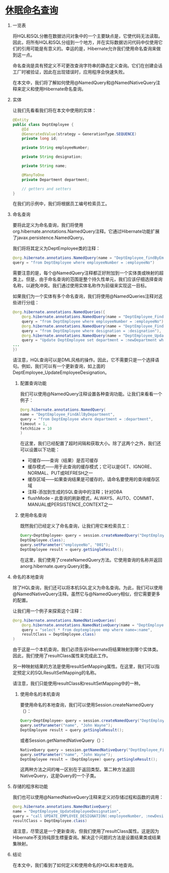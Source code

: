 # [休眠命名查询](https://www.baeldung.com/hibernate-named-query)

1. 一览表

    将HQL和SQL分散在数据访问对象中的一个主要缺点是，它使代码无法读取。因此，将所有HQL和SQL分组到一个地方，并在实际数据访问代码中仅使用它们的引用可能是有意义的。幸运的是，Hibernate允许我们使用命名查询来做到这一点。

    命名查询是具有预定义不可更改查询字符串的静态定义查询。它们在创建会话工厂时被验证，因此在出现错误时，应用程序会快速失败。

    在本文中，我们将了解如何使用@NamedQuery和@NamedNativeQuery注释来定义和使用Hibernate命名查询。

2. 实体

    让我们先看看我们将在本文中使用的实体：

    ```java
    @Entity
    public class DeptEmployee {
        @Id
        @GeneratedValue(strategy = GenerationType.SEQUENCE)
        private long id;

        private String employeeNumber;

        private String designation;

        private String name;

        @ManyToOne
        private Department department;

        // getters and setters
    }
    ```

    在我们的示例中，我们将根据员工编号检索员工。

3. 命名查询

    要将此定义为命名查询，我们将使用org.hibernate.annotations.NamedQuery注释。它通过Hibernate功能扩展了javax.persistence.NamedQuery。

    我们将将其定义为DeptEmployee类的注释：

    ```java
    @org.hibernate.annotations.NamedQuery(name = "DeptEmployee_findByEmployeeNumber", 
    query = "from DeptEmployee where employeeNumber = :employeeNo")
    ```

    需要注意的是，每个@NamedQuery注释都正好附加到一个实体类或映射的超类上。但是，由于命名查询的范围是整个持久性单元，我们应该仔细选择查询名称，以避免冲突。我们通过使用实体名称作为前缀来实现这一目标。

    如果我们为一个实体有多个命名查询，我们将使用@NamedQueries注释对这些进行分组：

    ```java
    @org.hibernate.annotations.NamedQueries({
        @org.hibernate.annotations.NamedQuery(name = "DeptEmployee_FindByEmployeeNumber", 
        query = "from DeptEmployee where employeeNumber = :employeeNo"),
        @org.hibernate.annotations.NamedQuery(name = "DeptEmployee_FindAllByDesgination", 
        query = "from DeptEmployee where designation = :designation"),
        @org.hibernate.annotations.NamedQuery(name = "DeptEmployee_UpdateEmployeeDepartment", 
        query = "Update DeptEmployee set department = :newDepartment where employeeNumber = :employeeNo"),
    ...
    })
    ```

    请注意，HQL查询可以是DML风格的操作。因此，它不需要只是一个选择语句。例如，我们可以有一个更新查询，如上面的DeptEmployee_UpdateEmployeeDesignation。

    1. 配置查询功能

        我们可以使用@NamedQuery注释设置各种查询功能。让我们来看看一个例子：

        ```java
        @org.hibernate.annotations.NamedQuery(
        name = "DeptEmployee_FindAllByDepartment",
        query = "from DeptEmployee where department = :department",
        timeout = 1,
        fetchSize = 10
        )
        ```

        在这里，我们已经配置了超时间隔和获取大小。除了这两个之外，我们还可以设置以下功能：

        - 可缓存——查询（结果）是否可缓存
        - 缓存模式——用于此查询的缓存模式；它可以是GET、IGNORE、NORMAL、PUT或REFRESH之一
        - 缓存区域——如果查询结果是可缓存的，请命名要使用的查询缓存区域
        - 注释-添加到生成的SQL查询中的注释；针对DBA
        - flushMode – 此查询的刷新模式，ALWAYS、AUTO、COMMIT、MANUAL或PERSISTENCE_CONTEXT之一

    2. 使用命名查询

        既然我们已经定义了命名查询，让我们用它来检索员工：

        ```java
        Query<DeptEmployee> query = session.createNamedQuery("DeptEmployee_FindByEmployeeNumber",
        DeptEmployee.class);
        query.setParameter("employeeNo", "001");
        DeptEmployee result = query.getSingleResult();
        ```

        在这里，我们使用了createNamedQuery方法。它使用查询的名称并返回anorg.hibernate.query.Query对象。

4. 命名的本地查询

    除了HQL查询，我们还可以将本机SQL定义为命名查询。为此，我们可以使用@NamedNativeQuery注释。虽然它与@NamedQuery相似，但它需要更多的配置。

    让我们用一个例子来探索这个注释：

    ```java
    @org.hibernate.annotations.NamedNativeQueries(
        @org.hibernate.annotations.NamedNativeQuery(name = "DeptEmployee_FindByEmployeeName",
        query = "select * from deptemployee emp where name=:name",
        resultClass = DeptEmployee.class)
    )
    ```

    由于这是一个本机查询，我们必须告诉Hibernate将结果映射到哪个实体类。因此，我们使用了resultClass属性来完成此工作。

    另一种映射结果的方法是使用resultSetMapping属性。在这里，我们可以指定预定义的SQLResultSetMapping的名称。

    请注意，我们只能使用resultClass和resultSetMapping中的一种。

    1. 使用命名的本机查询

        要使用命名的本地查询，我们可以使用Session.createNamedQuery（）：

        ```java
        Query<DeptEmployee> query = session.createNamedQuery("DeptEmployee_FindByEmployeeName", DeptEmployee.class);
        query.setParameter("name", "John Wayne");
        DeptEmployee result = query.getSingleResult();
        ```

        或者Session.getNamedNativeQuery（）：

        ```java
        NativeQuery query = session.getNamedNativeQuery("DeptEmployee_FindByEmployeeName");
        query.setParameter("name", "John Wayne");
        DeptEmployee result = (DeptEmployee) query.getSingleResult();
        ```

        这两种方法之间的唯一区别在于返回类型。第二种方法返回NativeQuery，这是Query的一个子类。

5. 存储的程序和功能

    我们也可以使用@NamedNativeQuery注释来定义对存储过程和函数的调用：

    ```java
    @org.hibernate.annotations.NamedNativeQuery(
    name = "DeptEmployee_UpdateEmployeeDesignation",
    query = "call UPDATE_EMPLOYEE_DESIGNATION(:employeeNumber, :newDesignation)",
    resultClass = DeptEmployee.class)
    ```

    请注意，尽管这是一个更新查询，但我们使用了resultClass属性。这是因为Hibernate不支持纯原生標量查询。解决这个问题的方法是设置结果类或结果集映射。

6. 结论

    在本文中，我们看到了如何定义和使用命名的HQL和本地查询。
